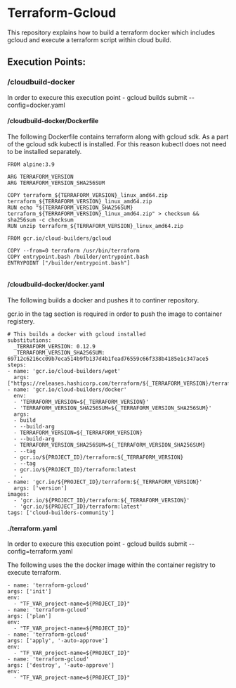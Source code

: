 # Terraform-Gcloud

This repository explains how to build a terraform docker which includes gcloud and execute a terraform script within cloud build.


## Execution Points:

### /cloudbuild-docker

In order to execure this execution point - gcloud builds submit --config=docker.yaml

#### /cloudbuild-docker/Dockerfile

The following Dockerfile contains terraform along with gcloud sdk. As a part of the gcloud sdk kubectl is installed. For this reason kubectl does not need to be installed separately.

```
FROM alpine:3.9

ARG TERRAFORM_VERSION
ARG TERRAFORM_VERSION_SHA256SUM

COPY terraform_${TERRAFORM_VERSION}_linux_amd64.zip terraform_${TERRAFORM_VERSION}_linux_amd64.zip
RUN echo "${TERRAFORM_VERSION_SHA256SUM}  terraform_${TERRAFORM_VERSION}_linux_amd64.zip" > checksum && sha256sum -c checksum
RUN unzip terraform_${TERRAFORM_VERSION}_linux_amd64.zip

FROM gcr.io/cloud-builders/gcloud

COPY --from=0 terraform /usr/bin/terraform
COPY entrypoint.bash /builder/entrypoint.bash
ENTRYPOINT ["/builder/entrypoint.bash"]


```

#### /cloudbuild-docker/docker.yaml

The following builds a docker and pushes it to continer repository. 

gcr.io in the tag section is required in order to push the image to container registery.
```
# This builds a docker with gcloud installed
substitutions:
  _TERRAFORM_VERSION: 0.12.9
  _TERRAFORM_VERSION_SHA256SUM: 69712c6216cc09b7eca514b9fb137d4b1fead76559c66f338b4185e1c347ace5
steps:
- name: 'gcr.io/cloud-builders/wget'
  args: ["https://releases.hashicorp.com/terraform/${_TERRAFORM_VERSION}/terraform_${_TERRAFORM_VERSION}_linux_amd64.zip"]
- name: 'gcr.io/cloud-builders/docker'
  env:
  - 'TERRAFORM_VERSION=${_TERRAFORM_VERSION}'
  - 'TERRAFORM_VERSION_SHA256SUM=${_TERRAFORM_VERSION_SHA256SUM}'
  args:
  - build
  - --build-arg
  - TERRAFORM_VERSION=${_TERRAFORM_VERSION}
  - --build-arg
  - TERRAFORM_VERSION_SHA256SUM=${_TERRAFORM_VERSION_SHA256SUM}
  - --tag
  - gcr.io/${PROJECT_ID}/terraform:${_TERRAFORM_VERSION}
  - --tag
  - gcr.io/${PROJECT_ID}/terraform:latest
  - .
- name: 'gcr.io/${PROJECT_ID}/terraform:${_TERRAFORM_VERSION}'
  args: ['version']
images:
  - 'gcr.io/${PROJECT_ID}/terraform:${_TERRAFORM_VERSION}'
  - 'gcr.io/${PROJECT_ID}/terraform:latest'
tags: ['cloud-builders-community']

  ```
  
####  ./terraform.yaml
In order to execure this execution point - gcloud builds submit --config=terraform.yaml

  
  The following uses the the docker image within the container registry to execute terraform. 
  ```
  - name: 'terraform-gcloud'
  args: ['init']
  env:
    - "TF_VAR_project-name=${PROJECT_ID}"
- name: 'terraform-gcloud'
  args: ['plan']
  env:
    - "TF_VAR_project-name=${PROJECT_ID}"
- name: 'terraform-gcloud'
  args: ['apply', '-auto-approve']
  env:
    - "TF_VAR_project-name=${PROJECT_ID}"
- name: 'terraform-gcloud'
  args: ['destroy', '-auto-approve']
  env:
    - "TF_VAR_project-name=${PROJECT_ID}"
```
